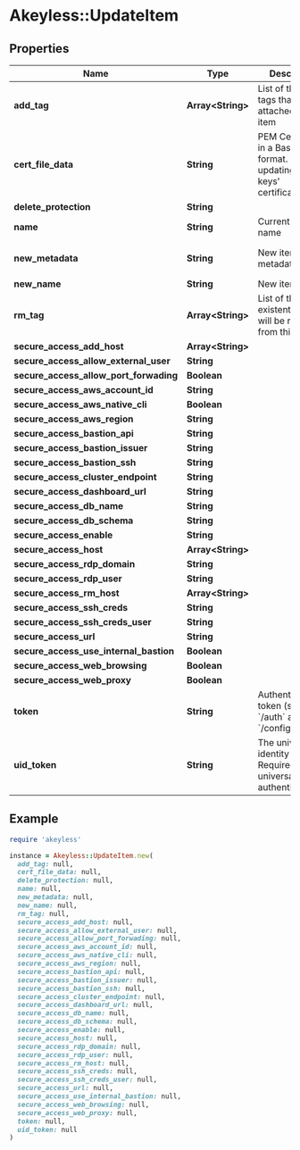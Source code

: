 # Akeyless::UpdateItem

## Properties

| Name | Type | Description | Notes |
| ---- | ---- | ----------- | ----- |
| **add_tag** | **Array&lt;String&gt;** | List of the new tags that will be attached to this item | [optional] |
| **cert_file_data** | **String** | PEM Certificate in a Base64 format. Used for updating RSA keys&#39; certificates. | [optional] |
| **delete_protection** | **String** |  | [optional] |
| **name** | **String** | Current item name |  |
| **new_metadata** | **String** | New item metadata | [optional][default to &#39;default_metadata&#39;] |
| **new_name** | **String** | New item name | [optional] |
| **rm_tag** | **Array&lt;String&gt;** | List of the existent tags that will be removed from this item | [optional] |
| **secure_access_add_host** | **Array&lt;String&gt;** |  | [optional] |
| **secure_access_allow_external_user** | **String** |  | [optional] |
| **secure_access_allow_port_forwading** | **Boolean** |  | [optional] |
| **secure_access_aws_account_id** | **String** |  | [optional] |
| **secure_access_aws_native_cli** | **Boolean** |  | [optional] |
| **secure_access_aws_region** | **String** |  | [optional] |
| **secure_access_bastion_api** | **String** |  | [optional] |
| **secure_access_bastion_issuer** | **String** |  | [optional] |
| **secure_access_bastion_ssh** | **String** |  | [optional] |
| **secure_access_cluster_endpoint** | **String** |  | [optional] |
| **secure_access_dashboard_url** | **String** |  | [optional] |
| **secure_access_db_name** | **String** |  | [optional] |
| **secure_access_db_schema** | **String** |  | [optional] |
| **secure_access_enable** | **String** |  | [optional] |
| **secure_access_host** | **Array&lt;String&gt;** |  | [optional] |
| **secure_access_rdp_domain** | **String** |  | [optional] |
| **secure_access_rdp_user** | **String** |  | [optional] |
| **secure_access_rm_host** | **Array&lt;String&gt;** |  | [optional] |
| **secure_access_ssh_creds** | **String** |  | [optional] |
| **secure_access_ssh_creds_user** | **String** |  | [optional] |
| **secure_access_url** | **String** |  | [optional] |
| **secure_access_use_internal_bastion** | **Boolean** |  | [optional] |
| **secure_access_web_browsing** | **Boolean** |  | [optional] |
| **secure_access_web_proxy** | **Boolean** |  | [optional] |
| **token** | **String** | Authentication token (see &#x60;/auth&#x60; and &#x60;/configure&#x60;) | [optional] |
| **uid_token** | **String** | The universal identity token, Required only for universal_identity authentication | [optional] |

## Example

```ruby
require 'akeyless'

instance = Akeyless::UpdateItem.new(
  add_tag: null,
  cert_file_data: null,
  delete_protection: null,
  name: null,
  new_metadata: null,
  new_name: null,
  rm_tag: null,
  secure_access_add_host: null,
  secure_access_allow_external_user: null,
  secure_access_allow_port_forwading: null,
  secure_access_aws_account_id: null,
  secure_access_aws_native_cli: null,
  secure_access_aws_region: null,
  secure_access_bastion_api: null,
  secure_access_bastion_issuer: null,
  secure_access_bastion_ssh: null,
  secure_access_cluster_endpoint: null,
  secure_access_dashboard_url: null,
  secure_access_db_name: null,
  secure_access_db_schema: null,
  secure_access_enable: null,
  secure_access_host: null,
  secure_access_rdp_domain: null,
  secure_access_rdp_user: null,
  secure_access_rm_host: null,
  secure_access_ssh_creds: null,
  secure_access_ssh_creds_user: null,
  secure_access_url: null,
  secure_access_use_internal_bastion: null,
  secure_access_web_browsing: null,
  secure_access_web_proxy: null,
  token: null,
  uid_token: null
)
```

